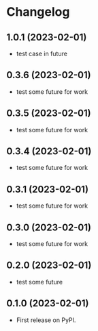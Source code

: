 # Changelog

## 1.0.1 (2023-02-01)

* test case in future

## 0.3.6 (2023-02-01)

* test some future for work

## 0.3.5 (2023-02-01)

* test some future for work

## 0.3.4 (2023-02-01)

* test some future for work

## 0.3.1 (2023-02-01)

* test some future for work

## 0.3.0 (2023-02-01)

* test some future for work

## 0.2.0 (2023-02-01)

* test some future

## 0.1.0 (2023-02-01)

* First release on PyPI.
